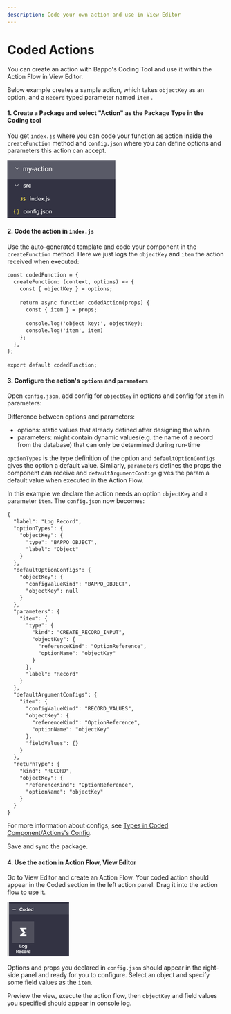 ```yaml
---
description: Code your own action and use in View Editor
---
```


# Coded Actions

You can create an action with Bappo's Coding Tool and use it within the Action Flow in View Editor. 

Below example creates a sample action, which takes `objectKey` as an option, and a `Record` typed parameter  named `item` .

#### 1. Create a Package and select "Action" as the Package Type in the Coding tool

You get `index.js` where you can code your function as action inside the `createFunction` method and `config.json` where you can define options and parameters this action can accept.

![](../.gitbook/assets/image%20%282%29.png)

#### 2. Code the action in `index.js`

Use the auto-generated template and code your component in the `createFunction` method. Here we just logs the `objectKey` and `item` the action received when executed:  

```text
const codedFunction = {
  createFunction: (context, options) => {
    const { objectKey } = options;

    return async function codedAction(props) {
      const { item } = props;

      console.log('object key:', objectKey);
      console.log('item', item)
    };
  },
};

export default codedFunction;
```

#### 3. Configure the action's `options` and `parameters`

Open `config.json`, add config for `objectKey` in options and config for `item` in parameters:

Difference between options and parameters:

* options: static values that already defined after designing the when
* parameters: might contain dynamic values\(e.g. the name of a record from the database\) that can only be determined during run-time

`optionTypes` is the type definition of the option and `defaultOptionConfigs` gives the option a default value. Similarly, `parameters` defines the props the component can receive and `defaultArgumentConfigs` gives the param a default value when executed in the Action Flow.

In this example we declare the action needs an option `objectKey` and a parameter `item`. The `config.json` now becomes:

```text
{
  "label": "Log Record",
  "optionTypes": {
    "objectKey": {
      "type": "BAPPO_OBJECT",
      "label": "Object"
    }
  },
  "defaultOptionConfigs": {
    "objectKey": {
      "configValueKind": "BAPPO_OBJECT",
      "objectKey": null
    }
  },
  "parameters": {
    "item": {
      "type": {
        "kind": "CREATE_RECORD_INPUT",
        "objectKey": {
          "referenceKind": "OptionReference",
          "optionName": "objectKey"
        }
      },
      "label": "Record"
    }
  },
  "defaultArgumentConfigs": {
    "item": {
      "configValueKind": "RECORD_VALUES",
      "objectKey": {
        "referenceKind": "OptionReference",
        "optionName": "objectKey"
      },
      "fieldValues": {}
    }
  },
  "returnType": {
    "kind": "RECORD",
    "objectKey": {
      "referenceKind": "OptionReference",
      "optionName": "objectKey"
    }
  }
}

```

For more information about configs, see  [Types in Coded Component/Actions's Config](https://bappo.gitbook.io/bappo-courses/view-editor/types-in-coded-component-actions-config).

Save and sync the package.

#### 4. Use the action in Action Flow, View Editor

Go to View Editor and create an Action Flow. Your coded action should appear in the Coded section in the left action panel. Drag it into the action flow to use it.

![coded action panel in Action Flow](../.gitbook/assets/image%20%283%29.png)

Options and props you declared in `config.json` should appear in the right-side panel and ready for you to configure. Select an object and specify some field values as the `item`.

Preview the view, execute the action flow, then `objectKey` and field values you specified should appear in console log.

